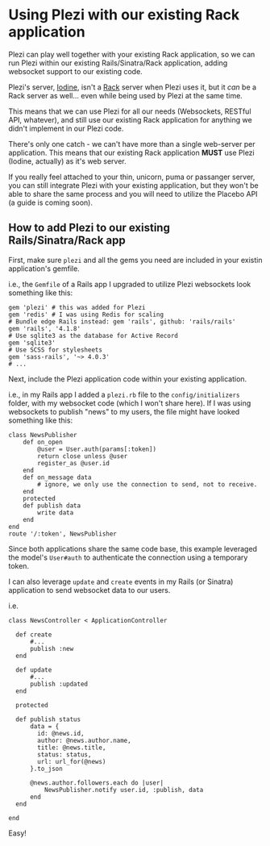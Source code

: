 # Using Plezi with our existing Rack application

Plezi can play well together with your existing Rack application, so we can run Plezi within our existing Rails/Sinatra/Rack application, adding websocket support to our existing code.

Plezi's server, [Iodine](https://github.com/boazsegev/iodine), isn't a [Rack](http://rack.github.io) server when Plezi uses it, but it _can_ be a Rack server as well... even while being used by Plezi at the same time.

This means that we can use Plezi for all our needs (Websockets, RESTful API, whatever), and still use our existing Rack application for anything we didn't implement in our Plezi code.

There's only one catch - we can't have more than a single web-server per application. This means that our existing Rack application **MUST** use Plezi (Iodine, actually) as it's web server.

If you really feel attached to your thin, unicorn, puma or passanger server, you can still integrate Plezi with your existing application, but they won't be able to share the same process and you will need to utilize the Placebo API (a guide is coming soon).

## How to add Plezi to our existing Rails/Sinatra/Rack app

First, make sure `plezi` and all the gems you need are included in your existin application's gemfile.

i.e., the `Gemfile` of a Rails app I upgraded to utilize Plezi websockets look something like this:

    gem 'plezi' # this was added for Plezi
    gem 'redis' # I was using Redis for scaling
    # Bundle edge Rails instead: gem 'rails', github: 'rails/rails'
    gem 'rails', '4.1.8'
    # Use sqlite3 as the database for Active Record
    gem 'sqlite3'
    # Use SCSS for stylesheets
    gem 'sass-rails', '~> 4.0.3'
    # ...

Next, include the Plezi application code within your existing application.

i.e., in my Rails app I added a `plezi.rb` file to the `config/initializers` folder, with my websocket code (which I won't share here). If I was using websockets to publish "news" to my users, the file might have looked something like this:

    class NewsPublisher
        def on_open
            @user = User.auth(params[:token])
            return close unless @user
            register_as @user.id
        end
        def on_message data
            # ignore, we only use the connection to send, not to receive.
        end
        protected
        def publish data
            write data
        end
    end
    route '/:token', NewsPublisher

Since both applications share the same code base, this example leveraged the model's `User#auth` to authenticate the connection using a temporary token.

I can also leverage `update` and `create` events in my Rails (or Sinatra) application to send websocket data to our users.

i.e.

    class NewsController < ApplicationController

      def create
          #...
          publish :new
      end

      def update
          #...
          publish :updated
      end

      protected

      def publish status
          data = {
            id: @news.id,
            author: @news.author.name,
            title: @news.title,
            status: status,
            url: url_for(@news)
          }.to_json

          @news.author.followers.each do |user|
              NewsPublisher.notify user.id, :publish, data
          end
      end

    end

Easy!


